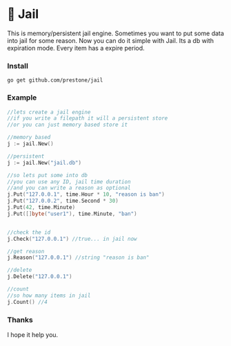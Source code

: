 # 🏢 Jail
This is memory/persistent jail engine. Sometimes you want to put some data into jail for some reason. Now you can do it simple with Jail. Its a db with expiration mode. Every item has a expire period.

### Install
```go get github.com/prestone/jail```

### Example
```go
//lets create a jail engine
//if you write a filepath it will a persistent store
//or you can just memory based store it

//memory based
j := jail.New()

//persistent
j := jail.New("jail.db")

//so lets put some into db
//you can use any ID, jail time duration
//and you can write a reason as optional
j.Put("127.0.0.1", time.Hour * 10, "reason is ban")
j.Put("127.0.0.2", time.Second * 30)
j.Put(42, time.Minute)
j.Put([]byte("user1"), time.Minute, "ban")


//check the id
j.Check("127.0.0.1") //true... in jail now

//get reason
j.Reason("127.0.0.1") //string "reason is ban"

//delete
j.Delete("127.0.0.1")

//count
//so how many items in jail
j.Count() //4
```

### Thanks
I hope it help you.
